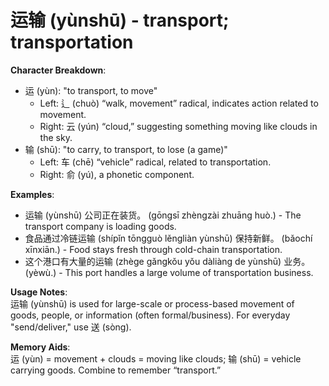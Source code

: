 # **运输 (yùnshū) - transport; transportation**

**Character Breakdown**:  
- 运 (yùn): "to transport, to move"
  - Left: 辶 (chuò) “walk, movement” radical, indicates action related to movement.
  - Right: 云 (yún) “cloud,” suggesting something moving like clouds in the sky.  
- 输 (shū): "to carry, to transport, to lose (a game)"
  - Left: 车 (chē) “vehicle” radical, related to transportation.
  - Right: 俞 (yú), a phonetic component.

**Examples**:  
- 运输 (yùnshū) 公司正在装货。 (gōngsī zhèngzài zhuāng huò.) - The transport company is loading goods.  
- 食品通过冷链运输 (shípǐn tōngguò lěngliàn yùnshū) 保持新鲜。 (bǎochí xīnxiān.) - Food stays fresh through cold-chain transportation.  
- 这个港口有大量的运输 (zhège gǎngkǒu yǒu dàliàng de yùnshū) 业务。 (yèwù.) - This port handles a large volume of transportation business.

**Usage Notes**:  
运输 (yùnshū) is used for large-scale or process-based movement of goods, people, or information (often formal/business). For everyday "send/deliver," use 送 (sòng).

**Memory Aids**:  
运 (yùn) = movement + clouds = moving like clouds; 输 (shū) = vehicle carrying goods. Combine to remember “transport.”